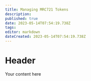 ```yaml
---
title: Managing MRC721 Tokens
description: 
published: true
date: 2023-05-14T07:54:19.738Z
tags: 
editor: markdown
dateCreated: 2023-05-14T07:54:19.738Z
---
```


# Header
Your content here